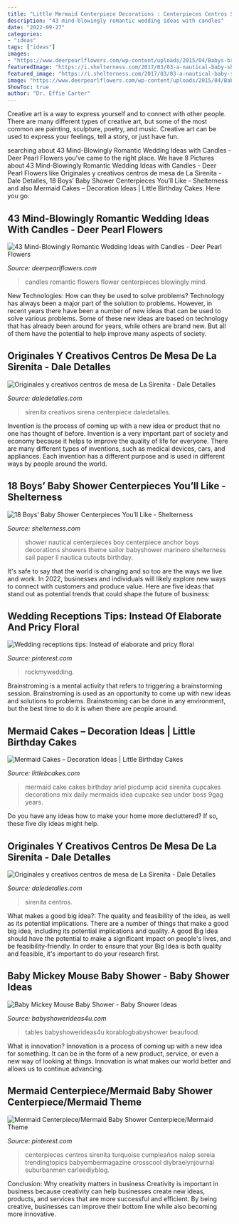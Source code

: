 ```yaml
---
title: "Little Mermaid Centerpiece Decorations : Centerpieces Centros Sirenita Turquoise Cumpleaños Naiep Sereia Trendingtopics Babyembermagazine Crosscool Diybraelynjournal Suburbanmen Carleediyblog"
description: "43 mind-blowingly romantic wedding ideas with candles"
date: "2022-09-27"
categories:
- "ideas"
tags: ["ideas"]
images:
- "https://www.deerpearlflowers.com/wp-content/uploads/2015/04/Babys-breath-flower-centerpieces-in-Mason-Jars-with-candel.jpg"
featuredImage: "https://i.shelterness.com/2017/03/03-a-nautical-baby-shower-centerpiece-with-a-paper-anchor-and-a-sail.jpg"
featured_image: "https://i.shelterness.com/2017/03/03-a-nautical-baby-shower-centerpiece-with-a-paper-anchor-and-a-sail.jpg"
image: "https://www.deerpearlflowers.com/wp-content/uploads/2015/04/Babys-breath-flower-centerpieces-in-Mason-Jars-with-candel.jpg"
ShowToc: true
author: "Dr. Effie Carter"
---
```



Creative art is a way to express yourself and to connect with other people. There are many different types of creative art, but some of the most common are painting, sculpture, poetry, and music. Creative art can be used to express your feelings, tell a story, or just have fun.

	

		
searching about 43 Mind-Blowingly Romantic Wedding Ideas with Candles - Deer Pearl Flowers you've came to the right place. We have 8 Pictures about 43 Mind-Blowingly Romantic Wedding Ideas with Candles - Deer Pearl Flowers like Originales y creativos centros de mesa de La Sirenita - Dale Detalles, 18 Boys’ Baby Shower Centerpieces You’ll Like - Shelterness and also Mermaid Cakes – Decoration Ideas | Little Birthday Cakes. Here you go:
		
    
## 43 Mind-Blowingly Romantic Wedding Ideas With Candles - Deer Pearl Flowers

<img loading=lazy src="https://www.deerpearlflowers.com/wp-content/uploads/2015/04/Babys-breath-flower-centerpieces-in-Mason-Jars-with-candel.jpg" onerror="this.onerror=null;this.src='https://tse1.mm.bing.net/th?id=OIP.g-k82Yu_ItoFIetJaRKVQAHaLH&amp;pid=15.1';" alt="43 Mind-Blowingly Romantic Wedding Ideas with Candles - Deer Pearl Flowers">

_Source: deerpearlflowers.com_

>candles romantic flowers flower centerpieces blowingly mind. 

	

New Technologies: How can they be used to solve problems?
Technology has always been a major part of the solution to problems. However, in recent years there have been a number of new ideas that can be used to solve various problems. Some of these new ideas are based on technology that has already been around for years, while others are brand new. But all of them have the potential to help improve many aspects of society.

    
## Originales Y Creativos Centros De Mesa De La Sirenita - Dale Detalles

<img loading=lazy src="https://i2.wp.com/www.daledetalles.com/wp-content/uploads/2016/08/centro-de-mesa-sirenita10.jpg" onerror="this.onerror=null;this.src='https://tse1.mm.bing.net/th?id=OIP.hihWuTwmw5ZXrbbXLvhzgQHaNL&amp;pid=15.1';" alt="Originales y creativos centros de mesa de La Sirenita - Dale Detalles">

_Source: daledetalles.com_

>sirenita creativos sirena centerpiece daledetalles. 

	

Invention is the process of coming up with a new idea or product that no one has thought of before. Invention is a very important part of society and economy because it helps to improve the quality of life for everyone. There are many different types of inventions, such as medical devices, cars, and appliances. Each invention has a different purpose and is used in different ways by people around the world.

    
## 18 Boys’ Baby Shower Centerpieces You’ll Like - Shelterness

<img loading=lazy src="https://i.shelterness.com/2017/03/03-a-nautical-baby-shower-centerpiece-with-a-paper-anchor-and-a-sail.jpg" onerror="this.onerror=null;this.src='https://tse3.mm.bing.net/th?id=OIP.02QrMAmXZt-2fbP7MxnuvAHaJ4&amp;pid=15.1';" alt="18 Boys’ Baby Shower Centerpieces You’ll Like - Shelterness">

_Source: shelterness.com_

>shower nautical centerpieces boy centerpiece anchor boys decorations showers theme sailor babyshower marinero shelterness sail paper ll nautica cutouts birthday. 

	

It's safe to say that the world is changing and so too are the ways we live and work. In 2022, businesses and individuals will likely explore new ways to connect with customers and produce value. Here are five ideas that stand out as potential trends that could shape the future of business:

    
## Wedding Receptions Tips: Instead Of Elaborate And Pricy Floral

<img loading=lazy src="https://i.pinimg.com/736x/c2/b9/62/c2b962fcb4767f38a864fdfcfffe15eb.jpg" onerror="this.onerror=null;this.src='https://tse4.mm.bing.net/th?id=OIP.edi-iEAG4nCrKhQoHYXT9QHaLG&amp;pid=15.1';" alt="Wedding receptions tips: Instead of elaborate and pricy floral">

_Source: pinterest.com_

>rockmywedding. 

	

Brainstroming is a mental activity that refers to triggering a brainstorming session. Brainstroming is used as an opportunity to come up with new ideas and solutions to problems. Brainstroming can be done in any environment, but the best time to do it is when there are people around.

    
## Mermaid Cakes – Decoration Ideas | Little Birthday Cakes

<img loading=lazy src="http://www.littlebcakes.com/wp-content/uploads/2013/08/Mermaid-Cakes.jpg" onerror="this.onerror=null;this.src='https://tse4.mm.bing.net/th?id=OIP.Q0oSX9LkHlPj5b2IiLa0FwHaNI&amp;pid=15.1';" alt="Mermaid Cakes – Decoration Ideas | Little Birthday Cakes">

_Source: littlebcakes.com_

>mermaid cake cakes birthday ariel picdump acid sirenita cupcakes decorations mix daily mermaids idea cupcake sea under boss 9gag years. 

	

Do you have any ideas how to make your home more decluttered? If so, these five diy ideas might help.

    
## Originales Y Creativos Centros De Mesa De La Sirenita - Dale Detalles

<img loading=lazy src="https://i1.wp.com/www.daledetalles.com/wp-content/uploads/2016/08/centro-de-mesa-sirenita7.jpg" onerror="this.onerror=null;this.src='https://tse4.mm.bing.net/th?id=OIP.OCThVuTy2wvfMMdq--GoHgHaLF&amp;pid=15.1';" alt="Originales y creativos centros de mesa de La Sirenita - Dale Detalles">

_Source: daledetalles.com_

>sirenita centros. 

	

What makes a good big idea?: The quality and feasibility of the idea, as well as its potential implications.
There are a number of things that make a good big idea, including its potential implications and quality. A good Big Idea should have the potential to make a significant impact on people's lives, and be feasibility-friendly. In order to ensure that your Big Idea is both quality and feasible, it's important to do your research first.

    
## Baby Mickey Mouse Baby Shower - Baby Shower Ideas

<img loading=lazy src="https://babyshowerideas4u.com/wp-content/uploads/2015/10/Baby-Mickey-Mouse-Baby-Shower-dessert-table-ideas.jpg" onerror="this.onerror=null;this.src='https://tse1.mm.bing.net/th?id=OIP.lPqTRTsIyzDhx3ez1dAl-wHaJ4&amp;pid=15.1';" alt="Baby Mickey Mouse Baby Shower - Baby Shower Ideas">

_Source: babyshowerideas4u.com_

>tables babyshowerideas4u korablogbabyshower beaufood. 

	

What is innovation?
Innovation is a process of coming up with a new idea for something. It can be in the form of a new product, service, or even a new way of looking at things. Innovation is what makes our world better and allows us to continue advancing.

    
## Mermaid Centerpiece/Mermaid Baby Shower Centerpiece/Mermaid Theme

<img loading=lazy src="https://i.pinimg.com/736x/b8/9b/53/b89b53fc6a6e8b11e239cf603ec394df.jpg" onerror="this.onerror=null;this.src='https://tse4.mm.bing.net/th?id=OIP.stp6Iay4qIlZbm3bxgPKlwHaJ4&amp;pid=15.1';" alt="Mermaid Centerpiece/Mermaid Baby Shower Centerpiece/Mermaid Theme">

_Source: pinterest.com_

>centerpieces centros sirenita turquoise cumpleaños naiep sereia trendingtopics babyembermagazine crosscool diybraelynjournal suburbanmen carleediyblog. 

	

Conclusion: Why creativity matters in business
Creativity is important in business because creativity can help businesses create new ideas, products, and services that are more successful and efficient. By being creative, businesses can improve their bottom line while also becoming more innovative.

